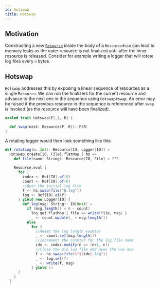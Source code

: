 ```yaml
---
id: hotswap
title: Hotswap
---
```


## Motivation

Constructing a new [`Resource`](./resource.md) inside the body of a
`Resource#use` can lead to memory leaks as the outer resource is not finalized
until after the inner resource is released. Consider for example writing a
logger that will rotate log files every `n` bytes. 

## Hotswap

`Hotswap` addresses this by exposing a linear sequence of resources as a single
`Resource`. We can run the finalizers for the current resource and advance to
the next one in the sequence using `Hotswap#swap`. An error may be raised if
the previous resource in the sequence is referenced after `swap` is invoked
(as the resource will have been finalized).

```scala
sealed trait Hotswap[F[_], R] {

  def swap(next: Resource[F, R]): F[R]
}
```

A rotating logger would then look something like this:

```scala
def rotating(n: Int): Resource[IO, Logger[IO]] =
  Hotswap.create[IO, File].flatMap { hs =>
    def file(name: String): Resource[IO, File] = ???
  
    Resource.eval {
      for {
        index <- Ref[IO].of(0)
        count <- Ref[IO].of(0)
        //Open the initial log file
        f <- hs.swap(file("0.log"))
        log <- Ref[IO].of(f)
      } yield new Logger[IO] {
        def log(msg: String): IO[Unit] =
          if (msg.length() < n - count)
            log.get.flatMap { file => write(file, msg) } 
            _ <- count.update(_ + msg.length())
          else
            for {
              //Reset the log length counter
              _ <- count.set(msg.length())
              //Increment the counter for the log file name
              idx <- index.modify(n => (n+1, n))
              //Close the old log file and open the new one
              f <- hs.swap(file(s"${idx}.log"))
              _ <- log.set(f)
              _ <- write(f, msg)
            } yield ()
      }
    }
  }
```
